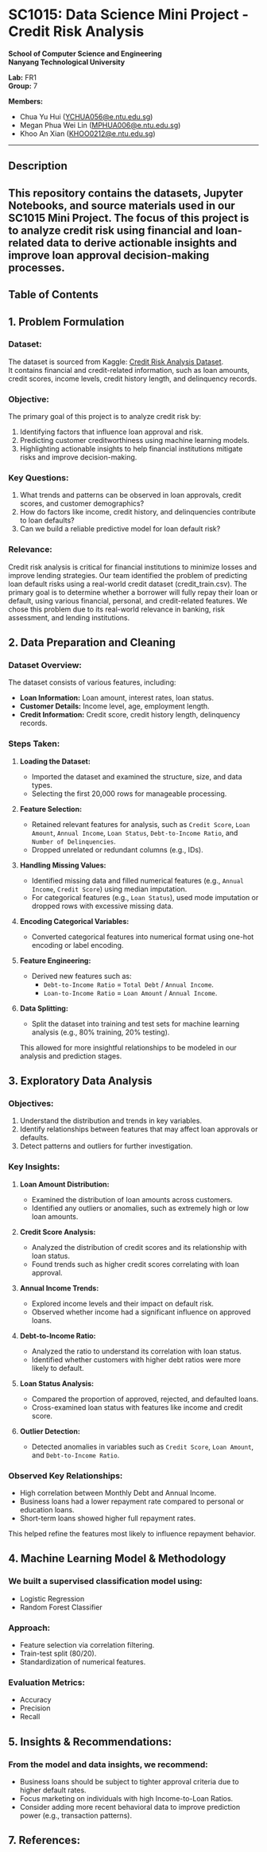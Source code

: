# SC1015: Data Science Mini Project - Credit Risk Analysis
**School of Computer Science and Engineering**  
**Nanyang Technological University**

**Lab:** FR1  
**Group:** 7 

**Members:**  
- Chua Yu Hui (YCHUA056@e.ntu.edu.sg) 
- Megan Phua Wei Lin (MPHUA006@e.ntu.edu.sg)
- Khoo An Xian (KHOO0212@e.ntu.edu.sg)  

---

## Description
This repository contains the datasets, Jupyter Notebooks, and source materials used in our SC1015 Mini Project. The focus of this project is to analyze credit risk using financial and loan-related data to derive actionable insights and improve loan approval decision-making processes.
---

## Table of Contents
## 1. Problem Formulation

### Dataset:
The dataset is sourced from Kaggle: [Credit Risk Analysis Dataset](https://www.kaggle.com/datasets/zaurbegiev/my-dataset?resource=download).  
It contains financial and credit-related information, such as loan amounts, credit scores, income levels, credit history length, and delinquency records.

### Objective:
The primary goal of this project is to analyze credit risk by:
1. Identifying factors that influence loan approval and risk.
2. Predicting customer creditworthiness using machine learning models.
3. Highlighting actionable insights to help financial institutions mitigate risks and improve decision-making.

### Key Questions:
1. What trends and patterns can be observed in loan approvals, credit scores, and customer demographics?
2. How do factors like income, credit history, and delinquencies contribute to loan defaults?
3. Can we build a reliable predictive model for loan default risk?

### Relevance:
Credit risk analysis is critical for financial institutions to minimize losses and improve lending strategies. 
Our team identified the problem of predicting loan default risks using a real-world credit dataset (credit_train.csv). The primary goal is to determine whether a borrower will fully repay their loan or default, using various financial, personal, and credit-related features. We chose this problem due to its real-world relevance in banking, risk assessment, and lending institutions.

## 2. Data Preparation and Cleaning

### Dataset Overview:
The dataset consists of various features, including:
- **Loan Information:** Loan amount, interest rates, loan status.
- **Customer Details:** Income level, age, employment length.
- **Credit Information:** Credit score, credit history length, delinquency records.

### Steps Taken:
1. **Loading the Dataset:** 
   - Imported the dataset and examined the structure, size, and data types.
   - Selecting the first 20,000 rows for manageable processing.

2. **Feature Selection:**
   - Retained relevant features for analysis, such as `Credit Score`, `Loan Amount`, `Annual Income`, `Loan Status`, `Debt-to-Income Ratio`, and `Number of Delinquencies`.
   - Dropped unrelated or redundant columns (e.g., IDs).

3. **Handling Missing Values:**
   - Identified missing data and filled numerical features (e.g., `Annual Income`, `Credit Score`) using median imputation.
   - For categorical features (e.g., `Loan Status`), used mode imputation or dropped rows with excessive missing data.

4. **Encoding Categorical Variables:**
   - Converted categorical features into numerical format using one-hot encoding or label encoding. 

5. **Feature Engineering:**
   - Derived new features such as:
     - `Debt-to-Income Ratio` = `Total Debt` / `Annual Income`.
     - `Loan-to-Income Ratio` = `Loan Amount` / `Annual Income`.

6. **Data Splitting:**
   - Split the dataset into training and test sets for machine learning analysis (e.g., 80% training, 20% testing).

   This allowed for more insightful relationships to be modeled in our analysis and prediction stages.

## 3. Exploratory Data Analysis

### Objectives:
1. Understand the distribution and trends in key variables.
2. Identify relationships between features that may affect loan approvals or defaults.
3. Detect patterns and outliers for further investigation.

### Key Insights:
1. **Loan Amount Distribution:**
   - Examined the distribution of loan amounts across customers.
   - Identified any outliers or anomalies, such as extremely high or low loan amounts.

2. **Credit Score Analysis:**
   - Analyzed the distribution of credit scores and its relationship with loan status.
   - Found trends such as higher credit scores correlating with loan approval.

3. **Annual Income Trends:**
   - Explored income levels and their impact on default risk.
   - Observed whether income had a significant influence on approved loans.

4. **Debt-to-Income Ratio:**
   - Analyzed the ratio to understand its correlation with loan status.
   - Identified whether customers with higher debt ratios were more likely to default.

5. **Loan Status Analysis:**
   - Compared the proportion of approved, rejected, and defaulted loans.
   - Cross-examined loan status with features like income and credit score.

6. **Outlier Detection:**
   - Detected anomalies in variables such as `Credit Score`, `Loan Amount`, and `Debt-to-Income Ratio`.

### Observed Key Relationships:
   - High correlation between Monthly Debt and Annual Income.
   - Business loans had a lower repayment rate compared to personal or education loans.
   - Short-term loans showed higher full repayment rates.

This helped refine the features most likely to influence repayment behavior.

## 4. Machine Learning Model & Methodology

### We built a supervised classification model using:
   - Logistic Regression
   - Random Forest Classifier

### Approach:
   - Feature selection via correlation filtering.
   - Train-test split (80/20).
   - Standardization of numerical features.

### Evaluation Metrics:
   - Accuracy
   - Precision
   - Recall
   
## 5. Insights & Recommendations:

### From the model and data insights, we recommend:
   - Business loans should be subject to tighter approval criteria due to higher default rates.
   - Focus marketing on individuals with high Income-to-Loan Ratios.
   - Consider adding more recent behavioral data to improve prediction power (e.g., transaction patterns).

## 7. References:
